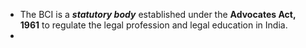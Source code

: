 - The BCI is a **_statutory body_** established under the **Advocates Act, 1961** to regulate the legal profession and legal education in India.
- 